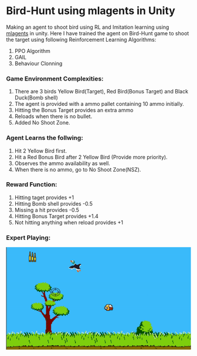 # Bird-Hunt using mlagents in Unity

Making an agent to shoot bird using RL and Imitation learning using [mlagents](https://github.com/Unity-Technologies/ml-agents) in unity. Here I have trained the agent on Bird-Hunt game to shoot the target using following Reinforcement Learning Algorithms:

1. PPO Algorithm
2. GAIL
3. Behaviour Clonning

### Game Environment Complexities:

1. There are 3 birds Yellow Bird(Target), Red Bird(Bonus Target) and Black Duck(Bomb shell)
2. The agent is provided with a ammo pallet containing 10 ammo initially.
3. Hitting the Bonus Target provides an extra ammo
4. Reloads when there is no bullet.
5. Added No Shoot Zone.

### Agent Learns the follwing:

1. Hit 2 Yellow Bird first.
2. Hit a Red Bonus Bird after 2 Yellow Bird (Provide more priority).
3. Observes the ammo availability as well.
4. When there is no ammo, go to No Shoot Zone(NSZ).

### Reward Function:

1. Hitting taget provides +1
2. Hitting Bomb shell provides -0.5
3. Missing a hit provides -0.5
4. Hitting Bonus Target provides +1.4
5. Not hitting anything when reload provides +1

### Expert Playing:

![alt text](https://github.com/Enosh-P/hunt-bird-mlagents-different-reinforcement-learning-algorithms/blob/main/Expert_demo.gif?raw=true)

